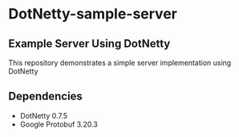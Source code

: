 # DotNetty-sample-server

## Example Server Using DotNetty
This repository demonstrates a simple server implementation using DotNetty

## Dependencies
- DotNetty 0.7.5
- Google Protobuf 3.20.3
